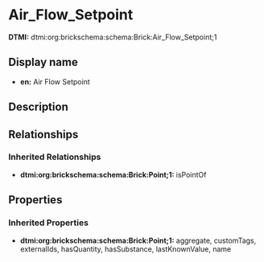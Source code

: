 # Air_Flow_Setpoint
**DTMI:** dtmi:org:brickschema:schema:Brick:Air_Flow_Setpoint;1
## Display name
- **en:** Air Flow Setpoint
## Description
## Relationships
### Inherited Relationships
* **dtmi:org:brickschema:schema:Brick:Point;1:** isPointOf
## Properties
### Inherited Properties
* **dtmi:org:brickschema:schema:Brick:Point;1:** aggregate, customTags, externalIds, hasQuantity, hasSubstance, lastKnownValue, name
